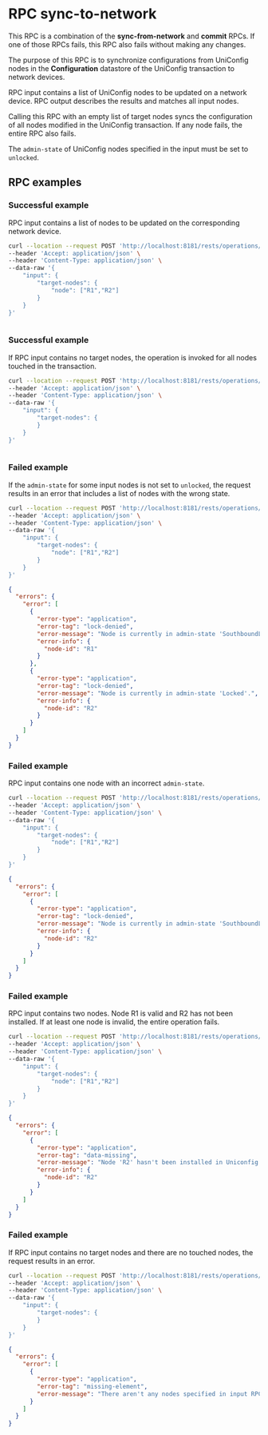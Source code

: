 # RPC sync-to-network

This RPC is a combination of the **sync-from-network** and **commit** RPCs. If one of those RPCs fails, this RPC also fails without making any changes.

The purpose of this RPC is to synchronize configurations from UniConfig nodes in the **Configuration** datastore of the UniConfig transaction to network devices.

RPC input contains a list of UniConfig nodes to be updated on a network device. RPC output describes the results and matches all input nodes.

Calling this RPC with an empty list of target nodes syncs the configuration of all nodes modified in the UniConfig transaction. If any node fails, the entire RPC also fails.

The `admin-state` of UniConfig nodes specified in the input must be set to `unlocked`.

## RPC examples

### Successful example

RPC input contains a list of nodes to be updated on the corresponding network device.

```bash RPC Request
curl --location --request POST 'http://localhost:8181/rests/operations/uniconfig-manager:sync-to-network' \
--header 'Accept: application/json' \
--header 'Content-Type: application/json' \
--data-raw '{
    "input": {
        "target-nodes": {
            "node": ["R1","R2"]
        }
    }
}'
```

```RPC Response, Status: 200
```

### Successful example

If RPC input contains no target nodes, the operation is invoked for all nodes touched in the transaction.

```bash RPC Request
curl --location --request POST 'http://localhost:8181/rests/operations/uniconfig-manager:sync-to-network' \
--header 'Accept: application/json' \
--header 'Content-Type: application/json' \
--data-raw '{
    "input": {
        "target-nodes": {
        }
    }
}'
```

```RPC Response, Status: 200
```

### Failed example

If the `admin-state` for some input nodes is not set to `unlocked`, the request results in an error that includes a list of nodes with the wrong state.

```bash RPC Request
curl --location --request POST 'http://localhost:8181/rests/operations/uniconfig-manager:sync-to-network' \
--header 'Accept: application/json' \
--header 'Content-Type: application/json' \
--data-raw '{
    "input": {
        "target-nodes": {
            "node": ["R1","R2"]
        }
    }
}'
```

```json RPC Response, Status: 409
{
  "errors": {
    "error": [
      {
        "error-type": "application",
        "error-tag": "lock-denied",
        "error-message": "Node is currently in admin-state 'SouthboundLocked'.",
        "error-info": {
          "node-id": "R1"
        }
      },
      {
        "error-type": "application",
        "error-tag": "lock-denied",
        "error-message": "Node is currently in admin-state 'Locked'.",
        "error-info": {
          "node-id": "R2"
        }
      }
    ]
  }
}
```

### Failed example

RPC input contains one node with an incorrect `admin-state`.

```bash RPC Request
curl --location --request POST 'http://localhost:8181/rests/operations/uniconfig-manager:sync-to-network' \
--header 'Accept: application/json' \
--header 'Content-Type: application/json' \
--data-raw '{
    "input": {
        "target-nodes": {
            "node": ["R1","R2"]
        }
    }
}'
```

```json RPC Response, Status: 409
{
  "errors": {
    "error": [
      {
        "error-type": "application",
        "error-tag": "lock-denied",
        "error-message": "Node is currently in admin-state 'SouthboundLocked'.",
        "error-info": {
          "node-id": "R2"
        }
      }
    ]
  }
}
```

### Failed example

RPC input contains two nodes. Node R1 is valid and R2 has not been installed. If at least one node is invalid, the entire operation fails.

```bash RPC Request
curl --location --request POST 'http://localhost:8181/rests/operations/uniconfig-manager:sync-to-network' \
--header 'Accept: application/json' \
--header 'Content-Type: application/json' \
--data-raw '{
    "input": {
        "target-nodes": {
            "node": ["R1","R2"]
        }
    }
}'
```

```json RPC Response, Status: 404
{
  "errors": {
    "error": [
      {
        "error-type": "application",
        "error-tag": "data-missing",
        "error-message": "Node 'R2' hasn't been installed in Uniconfig database",
        "error-info": {
          "node-id": "R2"
        }
      }
    ]
  }
}
```

### Failed example

If RPC input contains no target nodes and there are no touched nodes, the request results in an error.

```bash RPC Request
curl --location --request POST 'http://localhost:8181/rests/operations/uniconfig-manager:sync-to-network' \
--header 'Accept: application/json' \
--header 'Content-Type: application/json' \
--data-raw '{
    "input": {
        "target-nodes": {
        }
    }
}'
```

```json RPC Response, Status: 400
{
  "errors": {
    "error": [
      {
        "error-type": "application",
        "error-tag": "missing-element",
        "error-message": "There aren't any nodes specified in input RPC and there aren't any touched nodes."
      }
    ]
  }
}
```
